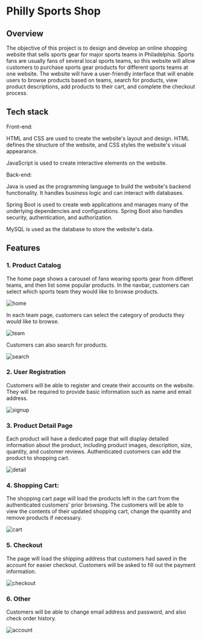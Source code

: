 # Philly Sports Shop

## Overview

The objective of this project is to design and develop an online shopping website that sells sports gear for major sports teams in Philadelphia. Sports fans are usually fans of several local sports teams, so this website will allow customers to purchase sports gear products for different sports teams at one website. The website will have a user-friendly interface that will enable users to browse products based on teams, search for products, view product descriptions, add products to their cart, and complete the checkout process.

## Tech stack
Front-end:

HTML and CSS are used to create the website's layout and design. HTML defines the structure of the website, and CSS styles the website's visual appearance.

JavaScript is used to create interactive elements on the website.

Back-end:

Java is used as the programming language to build the website's backend functionality. It handles business logic and can interact with databases.

Spring Boot is used to create web applications and manages many of the underlying dependencies and configurations. Spring Boot also handles security, authentication, and authorization.

MySQL is used as the database to store the website's data.

## Features
### 1. Product Catalog 

The home page shows a carousel of fans wearing sports gear from differet teams, and then list some popular products. In the navbar, customers can select which sports team they would like to browse products. 

![home](./readmeImages/home.png)



In each team page, customers can select the category of products they would like to browse.

![team](./readmeImages/team.png)



Customers can also search for products.

![search](./readmeImages/search.png)

### 2. User Registration 

Customers will be able to register and create their accounts on the website. They will be required to provide basic information such as name and email address.

![signup](./readmeImages/signup.png)

### 3. Product Detail Page

Each product will have a dedicated page that will display detailed information about the product, including product images, description, size, quantity, and customer reviews. Authenticated customers can add the product to shopping cart.

![detail](./readmeImages/detail.png)

### 4. Shopping Cart: 

The shopping cart page will load the products left in the cart from the authenticated customers' prior browsing. The customers will be able to view the contents of their updated shopping cart, change the quantity and remove products if necessary. 

![cart](./readmeImages/cart.png)

### 5. Checkout 

The page will load the shipping address that customers had saved in the account for easier checkout. Customers will be asked to fill out the payment information.

![checkout](./readmeImages/checkout.png)

### 6. Other

Customers will be able to change email address and password, and also check order history.

![account](./readmeImages/account.png)
